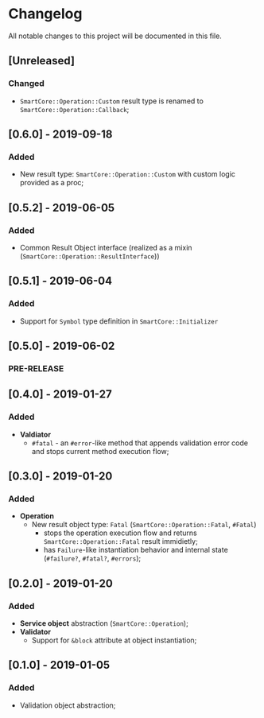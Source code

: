 # Changelog
All notable changes to this project will be documented in this file.

## [Unreleased]
### Changed
- `SmartCore::Operation::Custom` result type is renamed to `SmartCore::Operation::Callback`;

## [0.6.0] - 2019-09-18
### Added
- New result type: `SmartCore::Operation::Custom` with custom logic provided as a proc;

## [0.5.2] - 2019-06-05
### Added
- Common Result Object interface (realized as a mixin (`SmartCore::Operation::ResultInterface`))

## [0.5.1] - 2019-06-04
### Added
- Support for `Symbol` type definition in `SmartCore::Initializer`

## [0.5.0] - 2019-06-02
### PRE-RELEASE

## [0.4.0] - 2019-01-27
### Added
- **Valdiator**
  - `#fatal` - an `#error`-like method that appends validation error code and stops current method execution flow;

## [0.3.0] - 2019-01-20
### Added
- **Operation**
  - New result object type: `Fatal` (`SmartCore::Operation::Fatal`, `#Fatal`)
    - stops the operation execution flow and returns
      `SmartCore::Operation::Fatal` result immidietly;
    - has `Failure`-like instantiation behavior and internal state (`#failure?`, `#fatal?`, `#errors`);

## [0.2.0] - 2019-01-20
### Added
- **Service object** abstraction (`SmartCore::Operation`);
- **Validator**
  - Support for `&block` attribute at object instantiation;

## [0.1.0] - 2019-01-05
### Added
- Validation object abstraction;
